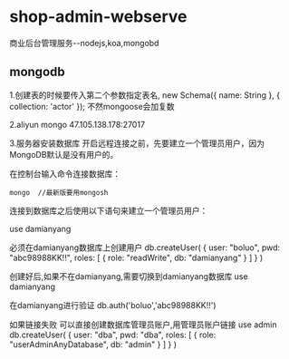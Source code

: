 # shop-admin-webserve
商业后台管理服务--nodejs,koa,mongobd

## mongodb
1.创建表的时候要传入第二个参数指定表名,
new Schema({ name: String }, { collection: 'actor' });
不然mongoose会加复数

2.aliyun 
mongo 47.105.138.178:27017

3.服务器安装数据库
开启远程连接之前，先要建立一个管理员用户，因为MongoDB默认是没有用户的。

在控制台输入命令连接数据库：
```
mongo  //最新版要用mongosh
```

连接到数据库之后使用以下语句来建立一个管理员用户：

use damianyang


必须在damianyang数据库上创建用户
db.createUser(
  {
    user: "boluo",
    pwd: "abc98988KK!!",
    roles: [ { role: "readWrite", db: "damianyang" } ]
  }
)

创建好后,如果不在damianyang,需要切换到damianyang数据库
use damianyang

在damianyang进行验证
db.auth('boluo','abc98988KK!!')


如果链接失败 可以直接创建数据库管理员账户,用管理员账户链接
use admin
db.createUser(
   {
     user: "dba",
    pwd: "dba",
    roles: [ { role: "userAdminAnyDatabase", db: "admin" } ]
   }
 )